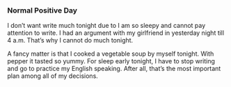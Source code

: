### Normal Positive Day
I don’t want write much tonight due to I am so sleepy and cannot pay attention to write. I had an argument with my girlfriend in yesterday night till 4 a.m. That’s why I cannot do much tonight.

A fancy matter is that I cooked a vegetable soup by myself tonight. With pepper it tasted so yummy. For sleep early tonight, I have to stop writing and go to practice my English speaking. After all, that’s the most important plan among all of my decisions.
